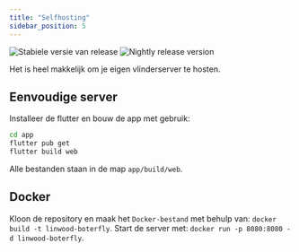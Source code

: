```yaml
---
title: "Selfhosting"
sidebar_position: 5
---
```


![Stabiele versie van release](https://img.shields.io/badge/dynamic/yaml?color=c4840d&label=Stable&query=%24.version&url=https%3A%2F%2Fraw.githubusercontent.com%2FLinwoodDev%2Fbutterfly%2Fstable%2Fapp%2Fpubspec.yaml&style=for-the-badge) ![Nightly release version](https://img.shields.io/badge/dynamic/yaml?color=f7d28c&label=Nightly&query=%24.version&url=https%3A%2F%2Fraw.githubusercontent.com%2FLinwoodDev%2Fbutterfly%2Fnightly%2Fapp%2Fpubspec.yaml&style=for-the-badge)

Het is heel makkelijk om je eigen vlinderserver te hosten.

## Eenvoudige server

Installeer de flutter en bouw de app met gebruik:

```bash
cd app
flutter pub get
flutter build web
```

Alle bestanden staan in de map `app/build/web`.

## Docker

Kloon de repository en maak het `Docker-bestand` met behulp van: `docker build -t linwood-boterfly`. Start de server met: `docker run -p 8080:8080 -d linwood-boterfly`.

